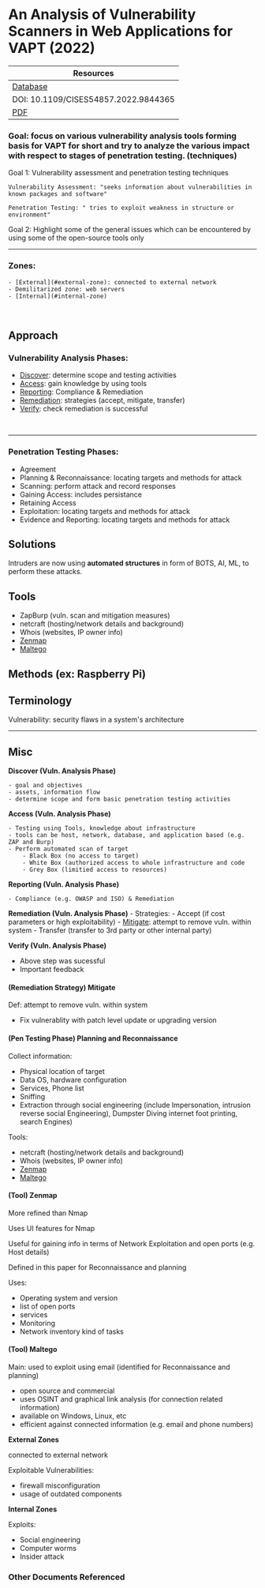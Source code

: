 # An Analysis of Vulnerability Scanners in Web Applications for VAPT (2022)

| Resources	|
|----------|
| [Database](https://doi-org.ezproxy.semo.edu:2443/10.1109/CISES54857.2022.9844365) |
| DOI: 10.1109/CISES54857.2022.9844365 |
| [PDF](https://ieeexplore-ieee-org.ezproxy.semo.edu:2443/stamp/stamp.jsp?tp=&arnumber=9844365) |

### Goal: focus on various vulnerability analysis tools forming basis for VAPT for short and try to analyze the various impact with respect to stages of penetration testing. (techniques)

Goal 1: Vulnerability assessment and penetration testing techniques

	Vulnerability Assessment: "seeks information about vulnerabilities in known packages and software"

	Penetration Testing: " tries to exploit weakness in structure or environment"
	
Goal 2: Highlight some of the general issues which can be encountered by using some of the open-source tools only

<!-------------------------------------------------------->
----
	
### Zones:

	- [External](#external-zone): connected to external network
	- Demilitarized zone: web servers
	- [Internal](#internal-zone)  

<br>

 
  
<a id="approach"></a>
## Approach

### Vulnerability Analysis Phases:
- [Discover](#discover): determine scope and testing activities
- [Access](#access): gain knowledge by using tools
- [Reporting](#reporting): Compliance & Remediation
- [Remediation](#remediation): strategies (accept, mitigate, transfer)
- [Verify](#verify): check remediation is successful

<br>



----  

### Penetration Testing Phases:
- Agreement
- Planning & Reconnaissance: locating targets and methods for attack
- Scanning: perform attack and record responses
- Gaining Access: includes persistance
- Retaining Access
- Exploitation: locating targets and methods for attack
- Evidence and Reporting: locating targets and methods for attack


<a id="solutions"></a>
## Solutions

Intruders are now using **automated structures** in form of BOTS, AI, ML, to perform these attacks.   

<a id="tools"></a>
## Tools

- ZapBurp (vuln. scan and mitigation measures)  
- netcraft (hosting/network details and background)
- Whois (websites, IP owner info)
- [Zenmap](#zenmap)
- [Maltego](#maltego)

<a id="Methods"></a>
## Methods (ex: Raspberry Pi)  

<a id="terminology"></a>
## Terminology

Vulnerability: security flaws in a system's architecture
  
----

## Misc

<a id="discover"></a>
**Discover (Vuln. Analysis Phase)**

	- goal and objectives
	- assets, information flow
	- determine scope and form basic penetration testing activities

<a id="access"></a>
**Access (Vuln. Analysis Phase)**

	- Testing using Tools, knowledge about infrastructure
	- tools can be host, network, database, and application based (e.g. ZAP and Burp)
	- Perform automated scan of target 
		- Black Box (no access to target)
		- White Box (authorized access to whole infrastructure and code
		- Grey Box (limitied access to resources)

<a id="reporting"></a>
**Reporting (Vuln. Analysis Phase)**

	- Compliance (e.g. OWASP and ISO) & Remediation

<a id="remediation"></a>
**Remediation (Vuln. Analysis Phase)**
	- Strategies: 
		- Accept (if cost parameters or high exploitability)
		- [Mitigate](#mitigate): attempt to remove vuln. within system
		- Transfer (transfer to 3rd party or other internal party)

  
<a id="verify"></a>
**Verify (Vuln. Analysis Phase)**
- Above step was sucessful
- Important feedback  
<a id="mitigate"></a>


####  (Remediation Strategy) Mitigate 

Def: attempt to remove vuln. within system

- Fix vulnerablity with patch level update or upgrading version  

<a id="planning-reconnaissance"></a>
#### (Pen Testing Phase) Planning and Reconnaissance

Collect information:
- Physical location of target
- Data OS, hardware configuration
- Services, Phone list
- Sniffing
- Extraction through social engineering (include Impersonation, intrusion reverse social Engineering), Dumpster Diving internet foot printing, search Engines)

Tools:
- netcraft (hosting/network details and background)
- Whois (websites, IP owner info)
- [Zenmap](#zenmap)
- [Maltego](#maltego)

<a id="zenmap"></a>
#### (Tool) Zenmap

More refined than Nmap

Uses UI features for Nmap

Useful for gaining info in terms of Network Exploitation and open ports (e.g. Host details)

Defined in this paper for Reconnaissance and planning

Uses:
- Operating system and version
- list of open ports
- services
- Monitoring
- Network inventory kind of tasks


<a id="maltego"></a>
#### (Tool) Maltego

Main: used to exploit using email (identified for Reconnaissance and planning)

- open source and commercial
- uses OSINT and graphical link analysis (for connection related information)
- available on Windows, Linux, etc
- efficient against connected information (e.g. email and phone numbers)


<a id="external-zone"></a>
**External Zones**

connected to external network

Exploitable Vulnerabilities:
- firewall misconfiguration
- usage of outdated components  
  
  
<a id="internal-zone"></a>
**Internal Zones**

Exploits:
- Social engineering
- Computer worms
- Insider attack 


### Other Documents Referenced


